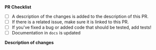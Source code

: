 **PR Checklist**

-   [ ] A description of the changes is added to the description of this PR.
-   [ ] If there is a related issue, make sure it is linked to this PR.
-   [ ] If you've fixed a bug or added code that should be tested, add tests!
-   [ ] Documentation in `docs` is updated

**Description of changes**

<!-- Please state what you've changed and how it might affect the user. -->
